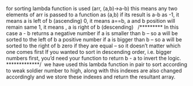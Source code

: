 for sorting lambda function is used
(arr, (a,b)->a-b)
this means any two elements of arr is passed to a function as (a,b) if its result is a-b as
-1, it means a is left of b (ascending)
0, it means a==b, a and b position will remain same
1, it means , a is right of b (descending)
​
​
/*********
In this case a - b returns
a negative number if a is smaller than b – so a will be sorted to the left of b
a positive number if a is bigger than b – so a will be sorted to the right of b
zero if they are equal – so it doesn’t matter which one comes first
If you wanted to sort in descending order, i.e. bigger numbers first, you’d need your function to return b - a to invert the logic.
*************/
​
​
we have used this lambda function in pair to sort according to weak soldier number to high, along with this indexes are also changed accordingly and we store these indexes and return the resultant array.